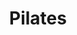 ---
title: "Pilates"
event_day: "wednesday"
start_time: 2017-08-01T09:30:00Z
end_time: 2017-08-01T10:30:00Z
level: "Mixed Ability"
associate: "Georgia"
price: "£66 for 6 weeks (pre book only)"
room: "Studio"
term: "Ongoing"
---